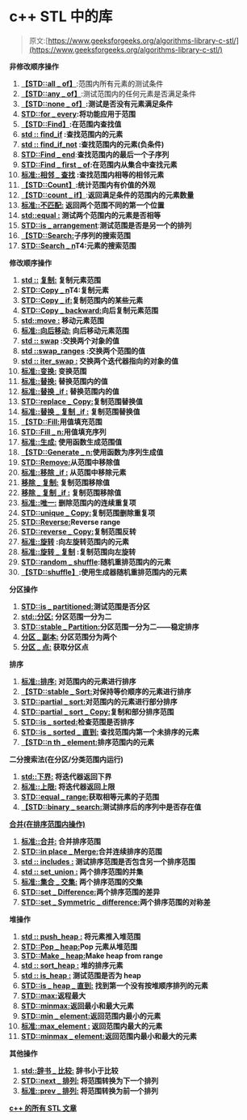 # c++ STL 中的库

> 原文:[https://www.geeksforgeeks.org/algorithms-library-c-stl/](https://www.geeksforgeeks.org/algorithms-library-c-stl/)

**非修改顺序操作**

1.  [**【STD::all _ of】**](https://www.geeksforgeeks.org/stdall_of-in-cpp/):范围内所有元素的测试条件
2.  [**【STD::any _ of】**](https://www.geeksforgeeks.org/useful-array-algorithms-in-c-stl/):测试范围内的任何元素是否满足条件
3.  [**【STD::none _ of】**](https://www.geeksforgeeks.org/stdnone_of-in-c/)**:测试是否没有元素满足条件**
4.  **[**STD::for _ every**](https://www.geeksforgeeks.org/for_each-loop-c/):将功能应用于范围**
5.  **[**【STD::Find】**](https://www.geeksforgeeks.org/stdfind-in-c/):在范围内查找值**
6.  **[**std :: find_if**](https://www.geeksforgeeks.org/stdfind_if-stdfind_if_not-in-c/) :查找范围内的元素**
7.  **[**std :: find_if_not**](https://www.geeksforgeeks.org/stdfind_if-stdfind_if_not-in-c/) :查找范围内的元素(负条件)**
8.  **[**STD::Find _ end**](https://www.geeksforgeeks.org/stdfind_end-in-cpp/)**:**查找范围内的最后一个子序列**
9.  **[**STD::Find _ first _ of**](https://www.geeksforgeeks.org/stdfind_first_of-in-cpp/):在范围内从集合中查找元素**
10.  **[**标准::相邻 _ 查找**](https://www.geeksforgeeks.org/stdadjacent_find-in-c/) :查找范围内相等的相邻元素**
11.  **[**【STD::Count】**](https://www.geeksforgeeks.org/std-count-cpp-stl/):统计范围内有价值的外观**
12.  **[**【STD::count _ if】**](https://www.geeksforgeeks.org/count_if-in-c/)**:**返回满足条件的范围内的元素数量**
13.  **[**标准::不匹配:**](https://www.geeksforgeeks.org/stdmismatch-examples-c/) 返回两个范围不同的第一个位置**
14.  **[**std::equal** :](https://www.geeksforgeeks.org/stdequal-in-cpp/) 测试两个范围内的元素是否相等**
15.  **[**STD::is _ arrangement**](https://www.geeksforgeeks.org/stdis_permutation-c-stl/)**:**测试范围是否是另一个的排列**
16.  **[**【STD::Search:**](https://www.geeksforgeeks.org/stdsearch-in-c/)**子序列的搜索范围****
17.  ****[**STD::Search _ n**](https://www.geeksforgeeks.org/stdsearch_n-with-example-in-cpp/)T4:元素的搜索范围****

******修改顺序操作******

1.  ****[**std ::**](https://www.geeksforgeeks.org/different-methods-copy-c-stl-stdcopy-copy_n-copy_if-copy_backwards/) [**复制:**](https://www.geeksforgeeks.org/different-methods-copy-c-stl-stdcopy-copy_n-copy_if-copy_backwards/) 复制元素范围****
2.  ****[**STD::Copy _ n**](https://www.geeksforgeeks.org/different-methods-copy-c-stl-stdcopy-copy_n-copy_if-copy_backwards/)T4:复制元素****
3.  ****[**STD::Copy _ if:**](https://www.geeksforgeeks.org/different-methods-copy-c-stl-stdcopy-copy_n-copy_if-copy_backwards/)**复制范围内的某些元素******
4.  ******[**STD::Copy _ backward:**](https://www.geeksforgeeks.org/different-methods-copy-c-stl-stdcopy-copy_n-copy_if-copy_backwards/)**向后复制元素范围********
5.  ******[**std::move :**](https://www.geeksforgeeks.org/stdmove-in-c/) 移动元素范围******
6.  ****[**标准::向后移动:**](https://www.geeksforgeeks.org/stdmove_backward-in-c/) 向后移动元素范围****
7.  ****[**std :: swap**](https://www.geeksforgeeks.org/swap-in-cpp/) :交换两个对象的值****
8.  ****[**std ::swap_ranges**](https://www.geeksforgeeks.org/stdswap_ranges-in-c/) :交换两个范围的值****
9.  ****[**std :: iter_swap :**](https://www.geeksforgeeks.org/stditer_swap-in-cpp/) 交换两个迭代器指向的对象的值****
10.  ****[**标准::变换:**](https://www.geeksforgeeks.org/transform-c-stl-perform-operation-elements/) 变换范围****
11.  ****[**标准::替换:**](https://www.geeksforgeeks.org/stdreplace-stdreplace_if-c/) 替换范围内的值****
12.  ****[**标准::替换 _if :**](https://www.geeksforgeeks.org/stdreplace-stdreplace_if-c/) 替换范围内的值****
13.  ****[**STD::replace _ Copy:**](https://www.geeksforgeeks.org/stdstringreplace_copy-stdstringreplace_copy_if-cpp/)**复制范围替换值******
14.  ******[**标准::替换 _ 复制 _if :**](https://www.geeksforgeeks.org/stdstringreplace_copy-stdstringreplace_copy_if-cpp/) 复制范围替换值******
15.  ****[**【STD::Fill:**](https://www.geeksforgeeks.org/populating-vector-c-using-fill-fill_n/)**用值填充范围******
16.  ******[**STD::Fill _ n:**](https://www.geeksforgeeks.org/populating-vector-c-using-fill-fill_n/)**用值填充序列********
17.  ******[**标准::生成:**](https://www.geeksforgeeks.org/stdgenerate-in-c/) 使用函数生成范围值******
18.  ****[**【STD::Generate _ n:**](https://www.geeksforgeeks.org/stdgenerate_n-in-cpp/)使用函数为序列生成值****
19.  ****[**STD::Remove:**](https://www.geeksforgeeks.org/stdremove-stdremove_if-c/)**从范围中移除值******
20.  ******[**标准::移除 _if :**](https://www.geeksforgeeks.org/stdremove-stdremove_if-c/) 从范围中移除元素******
21.  ****[**移除 _ 复制:**](https://www.geeksforgeeks.org/std-string-remove_copy-std-string-remove_copy_if-c/) 复制范围移除值****
22.  ****[**移除 _ 复制 _if :**](https://www.geeksforgeeks.org/std-string-remove_copy-std-string-remove_copy_if-c/) 复制范围移除值****
23.  ****[**标准::唯一:**](https://www.geeksforgeeks.org/stdunique-in-cpp/) 删除范围内的连续重复项****
24.  ****[**STD::unique _ Copy:**](https://www.geeksforgeeks.org/stdunique_copy-in-c/)复制范围删除重复项****
25.  ****[**STD::Reverse:**](https://www.geeksforgeeks.org/stdreverse-in-c/)Reverse range****
26.  ****[**STD::reverse _ Copy:**](https://www.geeksforgeeks.org/std-reverse_copy-in-c-stl/)复制范围反转****
27.  ****[**标准::旋转**](https://www.geeksforgeeks.org/rotate-in-cpp-stl/) :向左旋转范围内的元素****
28.  ****[**标准::旋转 _ 复制**](https://www.geeksforgeeks.org/stdrotate-vs-stdrotate_copy-c-stl/) :复制范围向左旋转****
29.  ****[**STD::random _ shuffle**](https://www.geeksforgeeks.org/shuffle-an-array-using-stl-in-c/):随机重排范围内的元素****
30.  ****[**【STD::shuffle】**](https://www.geeksforgeeks.org/shuffle-an-array-using-stl-in-c/):使用生成器随机重排范围内的元素****

******分区操作******

1.  ****[**STD::is _ partitioned:**](https://www.geeksforgeeks.org/stdis_partitioned-in-c/)测试范围是否分区****
2.  ****[**std::分区:**](https://www.geeksforgeeks.org/stdpartition-in-c-stl/) 分区范围一分为二****
3.  ****[**STD::stable _ Partition:**](https://www.geeksforgeeks.org/stdstable_partition-in-c/)**分区范围一分为二——稳定排序******
4.  ******[**分区 _ 副本:**](https://www.geeksforgeeks.org/stdpartition-in-c-stl/) 分区范围分为两个******
5.  ****[**分区 _ 点:**](https://www.geeksforgeeks.org/stdpartition-in-c-stl/) 获取分区点****

******排序******

1.  ****[**标准::排序:**](https://www.geeksforgeeks.org/sort-c-stl/) 对范围内的元素进行排序****
2.  ****[**【STD::stable _ Sort:**](https://www.geeksforgeeks.org/stable_sort-c-stl/)对保持等价顺序的元素进行排序****
3.  ****[**STD::partial _ sort:**](https://www.geeksforgeeks.org/stdpartial_sort-in-cpp/)对范围内的元素进行部分排序****
4.  ****[**STD::partial _ sort _ Copy:**](https://www.geeksforgeeks.org/stdpartial_sort_copy-in-cpp/)**复制和部分排序范围******
5.  ******[**STD::is _ sorted:**](https://www.geeksforgeeks.org/stdis_sorted-in-cpp/)**检查范围是否排序********
6.  ******[**STD::is _ sorted _ 直到:**](https://www.geeksforgeeks.org/stdis_sorted_until-in-cpp/) 查找范围内第一个未排序的元素******
7.  ****[**【STD::n th _ element:**](https://www.geeksforgeeks.org/stdnth_element-in-cpp/)**排序范围内的元素******

********二分搜索法(在分区/分类范围内运行)********

1.  ****[**std::下界:**](https://www.geeksforgeeks.org/stdlower_bound-in-c/) 将迭代器返回下界****
2.  ****[**标准::上限:**](https://www.geeksforgeeks.org/upper_bound-and-lower_bound-for-vector-in-cpp-stl/) 将迭代器返回上限****
3.  ****[**STD::equal _ range:**](https://www.geeksforgeeks.org/stdequal_range-in-cpp/)获取相等元素的子范围****
4.  ****[**【STD::binary _ search:**](https://www.geeksforgeeks.org/binary-search-algorithms-the-c-standard-template-library-stl/)**测试排序后的序列中是否存在值******

******[**合并(在排序范围内操作)**](https://www.geeksforgeeks.org/merge-operations-using-stl-in-c-merge-includes-set_union-set_intersection-set_difference/)******

1.  ****[**标准::合并:**](https://www.geeksforgeeks.org/stdmerge-c-stl/) 合并排序范围****
2.  ****[**STD::in place _ Merge:**](https://www.geeksforgeeks.org/stdmerge-c-stl/)合并连续排序的范围****
3.  ****[**std :: includes :**](https://www.geeksforgeeks.org/stdmerge-c-stl/) 测试排序范围是否包含另一个排序范围****
4.  ****[**std :: set_union :**](https://www.geeksforgeeks.org/stdmerge-c-stl/) 两个排序范围的并集****
5.  ****[**标准::集合 _ 交集:**](https://www.geeksforgeeks.org/stdmerge-c-stl/) 两个排序范围的交集****
6.  ****[**STD::set _ Difference:**](https://www.geeksforgeeks.org/stdmerge-c-stl/)两个排序范围的差异****
7.  ****[**STD::set _ Symmetric _ difference:**](https://www.geeksforgeeks.org/stdmerge-c-stl/)两个排序范围的对称差****

******堆操作******

1.  ****[**std :: push_heap :**](https://www.geeksforgeeks.org/heap-using-stl-c/) 将元素推入堆范围****
2.  ****[**STD::Pop _ heap:**](https://www.geeksforgeeks.org/heap-using-stl-c/)**Pop 元素从堆范围******
3.  ******[**STD::Make _ heap:**](https://www.geeksforgeeks.org/stdmake_heap-c-stl/)**Make heap from range********
4.  ******[**std :: sort_heap :**](https://www.geeksforgeeks.org/stdsort_heap-in-cpp/) 堆的排序元素******
5.  ****[**std :: is_heap :**](https://www.geeksforgeeks.org/heap-using-stl-c/) 测试范围是否为 heap****
6.  ****[**STD::is _ heap _ 直到:**](https://www.geeksforgeeks.org/heap-using-stl-c/) 找到第一个没有按堆顺序排列的元素****
7.  ****[**STD::max:**](https://www.geeksforgeeks.org/stdmax-in-cpp/)**返程最大******
8.  ******[**STD::minmax:**](https://www.geeksforgeeks.org/stdminmax-stdminmax_element-c-stl/)**返回最小和最大元素********
9.  ******[**STD::min _ element:**](https://www.geeksforgeeks.org/stdmin_element-in-cpp/)返回范围内最小的元素******
10.  ****[**标准::max_element :**](https://www.geeksforgeeks.org/stdmax_element-in-cpp/) 返回范围内最大的元素****
11.  ****[**STD::minmax _ element:**](https://www.geeksforgeeks.org/stdminmax-stdminmax_element-c-stl/)返回范围内最小和最大的元素****

******其他操作******

1.  ****[**std::辞书 _ 比较:**](https://www.geeksforgeeks.org/stdlexicographical_compare-in-cpp/) 辞书小于比较****
2.  ****[**STD::next _ 排列:**](https://www.geeksforgeeks.org/stdnext_permutation-prev_permutation-c/) 将范围转换为下一个排列****
3.  ****[**标准::prev _ 排列:**](https://www.geeksforgeeks.org/stdnext_permutation-prev_permutation-c/) 将范围转换为前一个排列****

****[c++ 的所有 STL 文章](https://www.geeksforgeeks.org/tag/stl/)****